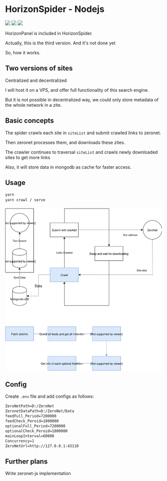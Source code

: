 # HorizonSpider - Nodejs

![](https://img.shields.io/badge/NodeJs-Async-brightgreen.svg) ![](https://img.shields.io/badge/DataBase-NoSQL-blue.svg) ![](https://img.shields.io/badge/License-GPL-orange.svg)

HorizonPanel is included in HorizonSpider.

Actually, this is the third version. And it's not done yet

So, how it works.

## Two versions of sites

Centralized and decentralized

I will host it on a VPS, and offer full functionality of this search engine.

But it is not possible in decentralized way, we could only store metadata of the whole network in a zite.

## Basic concepts

The spider crawls each site in `siteList` and submit crawled links to zeronet.

Then zeronet processes them, and downloads these zites.

The crawler continues to traversal `siteList` and crawls newly downloaded sites to get more links

Also, it will store data in mongodb as cache for faster access.

## Usage

```bash
yarn
yarn crawl / serve
```

![](./Horizon.svg)

## Config

Create `.env` file and add configs as follows:

```
ZeroNetPath=D:/ZeroNet
ZeronetDataPath=D:/ZeroNet/Data
feedFull_Period=7200000 
feedCheck_Peroid=1800000
optionalFull_Period=7200000
optionalCheck_Peroid=1800000
mainLoopInterval=60000
Concurrency=1
ZeroNetUrl=http://127.0.0.1:43110
```

## Further plans

Write zeronet-js implementation
